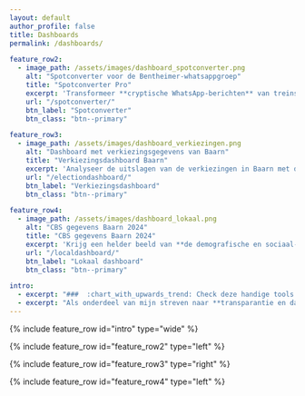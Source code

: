 ```yaml
---
layout: default
author_profile: false
title: Dashboards
permalink: /dashboards/

feature_row2:
  - image_path: /assets/images/dashboard_spotconverter.png
    alt: "Spotconverter voor de Bentheimer-whatsappgroep"
    title: "Spotconverter Pro"
    excerpt: 'Transformeer **cryptische WhatsApp-berichten** van treinspotters in heldere, bruikbare informatie. Deze tool analyseert jargon en routes, berekent een geschatte passage-tijd voor een gekozen station en helpt u zo beter te anticiperen op naderende treinen. Alle data wordt live van een centrale locatie geladen, zodat u altijd over de meest actuele informatie beschikt.'
    url: "/spotconverter/"
    btn_label: "Spotconverter"
    btn_class: "btn--primary"

feature_row3:
  - image_path: /assets/images/dashboard_verkiezingen.png
    alt: "Dashboard met verkiezingsgegevens van Baarn"
    title: "Verkiezingsdashboard Baarn"
    excerpt: 'Analyseer de uitslagen van de verkiezingen in Baarn met dit **interactieve dashboard**. Vergelijk de resultaten tussen verschillende partijen en stembureaus binnen de gemeente. Dit instrument maakt de lokale democratie visueel en helpt om de politieke verschuivingen beter te begrijpen.'
    url: "/electiondashboard/"
    btn_label: "Verkiezingsdashboard"
    btn_class: "btn--primary"

feature_row4:
  - image_path: /assets/images/dashboard_lokaal.png
    alt: "CBS gegevens Baarn 2024"
    title: "CBS gegevens Baarn 2024"
    excerpt: 'Krijg een helder beeld van **de demografische en sociaal-economische samenstelling** van Baarn met data van het CBS. Dit dashboard toont belangrijke indicatoren over bevolking, wonen en economie op een overzichtelijke kaart. Ideaal voor iedereen die geïnteresseerd is in de feiten en cijfers achter het lokale beleid.'
    url: "/localdashboard/"
    btn_label: "Lokaal dashboard"
    btn_class: "btn--primary"

intro: 
  - excerpt: "###  :chart_with_upwards_trend: Check deze handige tools!"
  - excerpt: "Als onderdeel van mijn streven naar **transparantie en datagedreven werken**, ontwikkel ik _open-source dashboards_ om complexe informatie toegankelijk te maken. Deze tools bieden unieke inzichten, van **lokale statistieken** tot **verkiezingsdata** en zelfs de **analyse van specialistisch jargon**. Duik in de data en ontdek de verhalen die de cijfers vertellen."
---
```


{% include feature_row id="intro" type="wide" %}

<!-- {% include feature_row type="wide" %} -->

{% include feature_row id="feature_row2" type="left" %}

{% include feature_row id="feature_row3" type="right" %}

{% include feature_row id="feature_row4" type="left" %}
